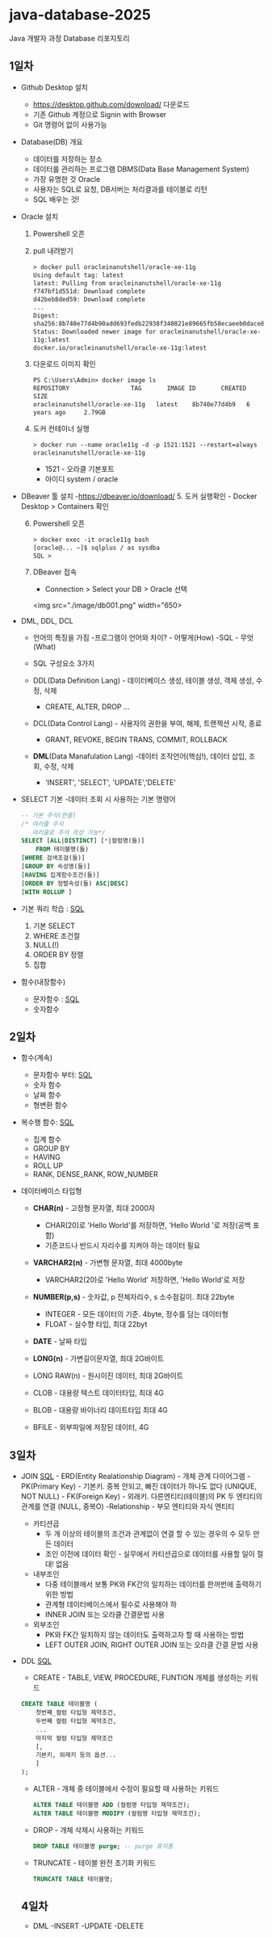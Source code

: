 # java-database-2025
Java 개발자 과정 Database 리포지토리  

## 1일차

- Github Desktop 설치
    - https://desktop.github.com/download/ 다운로드
    - 기존 Github 계정으로 Signin with Browser
    - Git 명령어 없이 사용가능

- Database(DB) 개요
    - 데이터를 저장하는 장소
    - 데이터를 관리하는 프로그램 DBMS(Data Base Management System)
    - 가장 유명한 것 Oracle 
    - 사용자는 SQL로 요청, DB서버는 처리결과를 테이블로 리턴
    - SQL 배우는 것!

- Oracle 설치
    1. Powershell 오픈
    2. pull 내려받기
        ```shell
        > docker pull oracleinanutshell/oracle-xe-11g
        Using default tag: latest
        latest: Pulling from oracleinanutshell/oracle-xe-11g
        f747bf1d551d: Download complete
        d42beb8ded59: Download complete
        ...
        Digest: sha256:8b740e77d4b90add693fedb22938f340821e89665fb58ecaeeb0dace853b9ee5
        Status: Downloaded newer image for oracleinanutshell/oracle-xe-11g:latest
        docker.io/oracleinanutshell/oracle-xe-11g:latest
        ```

    3. 다운로드 이미지 확인
        ```shell
        PS C:\Users\Admin> docker image ls
        REPOSITORY                 TAG       IMAGE ID       CREATED         SIZE
        oracleinanutshell/oracle-xe-11g   latest    8b740e77d4b9   6 years ago     2.79GB
        ```

    4. 도커 컨테이너 실행
        ```shell
       > docker run --name oracle11g -d -p 1521:1521 --restart=always oracleinanutshell/oracle-xe-11g
       ```
       - 1521 - 오라클 기본포트
       - 아이디 system / oracle

- DBeaver 툴 설치
    -https://dbeaver.io/download/
    5. 도커 실행확인
        - Docker Desktop > Containers 확인
    
    6. Powershell 오픈
        ```shell
        > docker exec -it oracle11g bash
        [oracle@... ~]$ sqlplus / as sysdba
        SQL > 
        ```
    7. DBeaver 접속
        - Connection > Select your DB > Oracle 선택

        <img src="./image/db001.png" width="650>




>   
- DML, DDL, DCL
    - 언어의 특징을 가짐
        -프로그램이 언어와 차이? - 어떻게(How)
        -SQL - 무엇(What)

    - SQL 구성요소 3가지
    - DDL(Data Definition Lang) - 데이터베이스 생성, 테이블 생성, 객체 생성, 수정, 삭제
        - CREATE, ALTER, DROP ...

    - DCL(Data Control Lang) - 사용자의 권한을 부여, 해제, 트랜젝션 시작, 종료
       - GRANT, REVOKE, BEGIN TRANS, COMMIT, ROLLBACK  

    - **DML**(Data Manafulation Lang) -데이터 조작언어(핵심!), 데이터 삽입, 조회, 수정, 삭제
        - 'INSERT', 'SELECT', 'UPDATE','DELETE'

- SELECT 기본
    -데이터 조회 시 사용하는 기본 명령어
    ```sql
    -- 기본 주석(한줄)
    /* 여러줄 주석 
       여러줄로 주석 작성 가능*/
    SELECT [ALL|DISTINCT] [*|컬럼명(들)]
        FROM 테이블명(들)
    [WHERE 검색조걸(들)]
    [GROUP BY 속성명(들)]
    [HAVING 집계함수조건(들)]
    [ORDER BY 정렬속성(들) ASC|DESC]
    [WITH ROLLUP ]
    ```
- 기본 쿼리 학습 : [SQL](./day01/sql01_select기본.sql)
    1. 기본 SELECT
    2. WHERE 조건절
    3. NULL(!)
    4. ORDER BY 정렬
    5. 집합

- 함수(내장함수)
    - 문자함수 : [SQL](./day01/sql02_함수.sql)
    - 숫자함수 

## 2일차
- 함수(계속)
    - 문자함수 부터: [SQL](./day02/sql01_함수계속.sql)
    - 숫자 함수
    - 날짜 함수
    - 형변환 함수
- 복수행 함수: [SQL](./day02/sql02_복수행함수.sql)
    - 집계 함수
    - GROUP BY
    - HAVING
    - ROLL UP
    - RANK, DENSE_RANK, ROW_NUMBER

- 데이터베이스 타입형
    - **CHAR(n)** - 고정형 문자열, 최대 2000자
        - CHAR(20)로 'Hello World'를 저장하면, 'Hello World        '로 저장(공백 포함)
        - 기준코드나 반드시 자리수를 지켜야 하는 데이터 필요

    - **VARCHAR2(n)** - 가변형 문자열, 최대 4000byte
        - VARCHAR2(20)로 'Hello World' 저장하면, 'Hello World'로 저장

    - **NUMBER(p,s)** - 숫자값, p 전체자리수, s 소수점길이. 최대 22byte
        - INTEGER - 모든 데이터의 기준. 4byte, 정수를 담는 데이터형
        - FLOAT - 실수향 타입, 최대 22byt
    - **DATE** - 날짜 타입
    - **LONG(n)** - 가변길이문자열, 최대 2G바이트
    - LONG RAW(n) - 원시이진 데이터, 최대 2G바이트
    - CLOB - 대용량 텍스트 데이터타입, 최대 4G
    - BLOB - 대용량 바이너리 데이트타입 최대 4G
    - BFILE - 외부파일에 저장된 데이터, 4G


## 3일차


- JOIN [SQL](./day03/sql03_조인기본.sql)
        - ERD(Entity Realationship Diagram) - 개체 관계 다이어그램
        - PK(Primary Key) - 기본키. 중복 안되고, 빠진 데이터가 하나도 없다 (UNIQUE, NOT NULL)
        - FK(Foreign Key) - 외래키. 다른엔티티(테이블)의 PK 두 엔티티의 관계를 연결 (NULL, 중복O)
        -Relationship - 부모 엔티티와 자식 엔티티
    - 카티션곱
        - 두 개 이상의 테이블의 조건과 관계없이 연결 할 수 있는 경우의 수 모두 만든 데이터
        - 조인 이전에 데이터 확인 - 실무에서 카티션곱으로 데이터를 사용할 일이 절대! 없음
    - 내부조인
        - 다중 테이블에서 보통 PK와 FK간의 일치하는 데이터를 한꺼번에 출력하기 위한 방법
        - 관계형 데이터베이스에서 필수로 사용해야 하
        - INNER JOIN 또는 오라클 간결문법 사용
    - 외부조인
        - PK와 FK간 일치하지 않는 데이터도 출력하고자 할 때 사용하는 방법
        - LEFT OUTER JOIN, RIGHT OUTER JOIN 또는 오라클 간결 문법 사용
- DDL [SQL](./day03/sql04_DDL.sql)
    - CREATE - TABLE, VIEW, PROCEDURE, FUNTION 개체를 생성하는 키워드
    ```sql
    CREATE TABLE 테이블명 (
        첫번째_컬럼 타입형 제약조건,
        두번째 컬럼 타입형 제약조건,
        ...
        마지막 컬럼 타입형 제약조건
        [,
        기본키, 외래키 등의 옵션...
        ]
    );
    ```
    - ALTER - 개체 중 테이블에서 수정이 필요할 때 사용하는 키워드
        ```sql
        ALTER TABLE 테이블명 ADD (컬럼명 타입형 제약조건);
        ALTER TABLE 테이블명 MODIFY (컬럼명 타입형 제약조건);
        ```

    - DROP  - 개체 삭제시 사용하는 키워드
        ```sql
        DROP TABLE 테이블명 purge; -- purge 휴지통
        ```
      
    - TRUNCATE - 테이블 완전 초기화 키워드
        ```sql
        TRUNCATE TABLE 테이블명;
        ```

    ## 4일차
    - DML
        -INSERT
        -UPDATE
        -DELETE